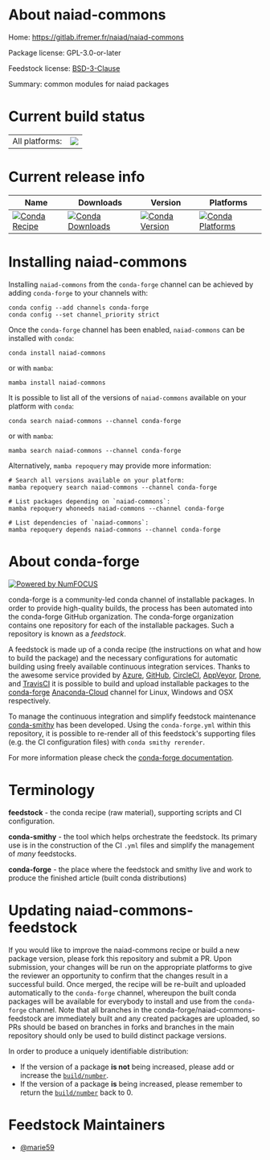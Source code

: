 About naiad-commons
===================

Home: https://gitlab.ifremer.fr/naiad/naiad-commons

Package license: GPL-3.0-or-later

Feedstock license: [BSD-3-Clause](https://github.com/conda-forge/naiad-commons-feedstock/blob/main/LICENSE.txt)

Summary: common modules for naiad packages

Current build status
====================


<table><tr><td>All platforms:</td>
    <td>
      <a href="https://dev.azure.com/conda-forge/feedstock-builds/_build/latest?definitionId=18455&branchName=main">
        <img src="https://dev.azure.com/conda-forge/feedstock-builds/_apis/build/status/naiad-commons-feedstock?branchName=main">
      </a>
    </td>
  </tr>
</table>

Current release info
====================

| Name | Downloads | Version | Platforms |
| --- | --- | --- | --- |
| [![Conda Recipe](https://img.shields.io/badge/recipe-naiad--commons-green.svg)](https://anaconda.org/conda-forge/naiad-commons) | [![Conda Downloads](https://img.shields.io/conda/dn/conda-forge/naiad-commons.svg)](https://anaconda.org/conda-forge/naiad-commons) | [![Conda Version](https://img.shields.io/conda/vn/conda-forge/naiad-commons.svg)](https://anaconda.org/conda-forge/naiad-commons) | [![Conda Platforms](https://img.shields.io/conda/pn/conda-forge/naiad-commons.svg)](https://anaconda.org/conda-forge/naiad-commons) |

Installing naiad-commons
========================

Installing `naiad-commons` from the `conda-forge` channel can be achieved by adding `conda-forge` to your channels with:

```
conda config --add channels conda-forge
conda config --set channel_priority strict
```

Once the `conda-forge` channel has been enabled, `naiad-commons` can be installed with `conda`:

```
conda install naiad-commons
```

or with `mamba`:

```
mamba install naiad-commons
```

It is possible to list all of the versions of `naiad-commons` available on your platform with `conda`:

```
conda search naiad-commons --channel conda-forge
```

or with `mamba`:

```
mamba search naiad-commons --channel conda-forge
```

Alternatively, `mamba repoquery` may provide more information:

```
# Search all versions available on your platform:
mamba repoquery search naiad-commons --channel conda-forge

# List packages depending on `naiad-commons`:
mamba repoquery whoneeds naiad-commons --channel conda-forge

# List dependencies of `naiad-commons`:
mamba repoquery depends naiad-commons --channel conda-forge
```


About conda-forge
=================

[![Powered by
NumFOCUS](https://img.shields.io/badge/powered%20by-NumFOCUS-orange.svg?style=flat&colorA=E1523D&colorB=007D8A)](https://numfocus.org)

conda-forge is a community-led conda channel of installable packages.
In order to provide high-quality builds, the process has been automated into the
conda-forge GitHub organization. The conda-forge organization contains one repository
for each of the installable packages. Such a repository is known as a *feedstock*.

A feedstock is made up of a conda recipe (the instructions on what and how to build
the package) and the necessary configurations for automatic building using freely
available continuous integration services. Thanks to the awesome service provided by
[Azure](https://azure.microsoft.com/en-us/services/devops/), [GitHub](https://github.com/),
[CircleCI](https://circleci.com/), [AppVeyor](https://www.appveyor.com/),
[Drone](https://cloud.drone.io/welcome), and [TravisCI](https://travis-ci.com/)
it is possible to build and upload installable packages to the
[conda-forge](https://anaconda.org/conda-forge) [Anaconda-Cloud](https://anaconda.org/)
channel for Linux, Windows and OSX respectively.

To manage the continuous integration and simplify feedstock maintenance
[conda-smithy](https://github.com/conda-forge/conda-smithy) has been developed.
Using the ``conda-forge.yml`` within this repository, it is possible to re-render all of
this feedstock's supporting files (e.g. the CI configuration files) with ``conda smithy rerender``.

For more information please check the [conda-forge documentation](https://conda-forge.org/docs/).

Terminology
===========

**feedstock** - the conda recipe (raw material), supporting scripts and CI configuration.

**conda-smithy** - the tool which helps orchestrate the feedstock.
                   Its primary use is in the construction of the CI ``.yml`` files
                   and simplify the management of *many* feedstocks.

**conda-forge** - the place where the feedstock and smithy live and work to
                  produce the finished article (built conda distributions)


Updating naiad-commons-feedstock
================================

If you would like to improve the naiad-commons recipe or build a new
package version, please fork this repository and submit a PR. Upon submission,
your changes will be run on the appropriate platforms to give the reviewer an
opportunity to confirm that the changes result in a successful build. Once
merged, the recipe will be re-built and uploaded automatically to the
`conda-forge` channel, whereupon the built conda packages will be available for
everybody to install and use from the `conda-forge` channel.
Note that all branches in the conda-forge/naiad-commons-feedstock are
immediately built and any created packages are uploaded, so PRs should be based
on branches in forks and branches in the main repository should only be used to
build distinct package versions.

In order to produce a uniquely identifiable distribution:
 * If the version of a package **is not** being increased, please add or increase
   the [``build/number``](https://docs.conda.io/projects/conda-build/en/latest/resources/define-metadata.html#build-number-and-string).
 * If the version of a package **is** being increased, please remember to return
   the [``build/number``](https://docs.conda.io/projects/conda-build/en/latest/resources/define-metadata.html#build-number-and-string)
   back to 0.

Feedstock Maintainers
=====================

* [@marie59](https://github.com/marie59/)

